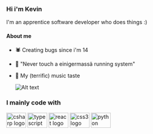 ### Hi i'm Kevin
I'm an apprentice software developer who does things :)

#### About me 
- 🕷️ Creating bugs since i'm 14 
- 🔨 "Never touch a einigermassä running system"
- 🎸 My (terrific) music taste

  ![Alt text](https://spotify-recently-played-readme.vercel.app/api?user=8wfgzedxzrjm69iud2uekl148&count=3)

### I mainly code with
<div align="left">
  <img src="https://cdn.jsdelivr.net/gh/devicons/devicon/icons/csharp/csharp-original.svg" height="40" width="52" alt="csharp logo"  />
  <img src="https://cdn.jsdelivr.net/gh/devicons/devicon/icons/typescript/typescript-original.svg" height="40" width="52" alt="typescript logo"  />
  <img src="https://cdn.jsdelivr.net/gh/devicons/devicon/icons/react/react-original.svg" height="40" width="52" alt="react logo"  />
  <img src="https://cdn.jsdelivr.net/gh/devicons/devicon/icons/css3/css3-original.svg" height="40" width="52" alt="css3 logo"  />
  <img src="https://cdn.jsdelivr.net/gh/devicons/devicon/icons/python/python-original.svg" height="40" width="52" alt="python logo"  />
</div>
